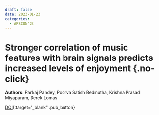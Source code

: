 ```yaml
---
draft: false
date: 2023-01-23 
categories:
  - APSCON'23
---
```


# Stronger correlation of music features with brain signals predicts increased levels of enjoyment {.no-click}

**Authors**: Pankaj Pandey, Poorva Satish Bedmutha, Krishna Prasad Miyapuram, Derek Lomas

[DOI](https://doi.org/10.1109/APSCON56343.2023.10101229){:target="_blank" .pub_button}